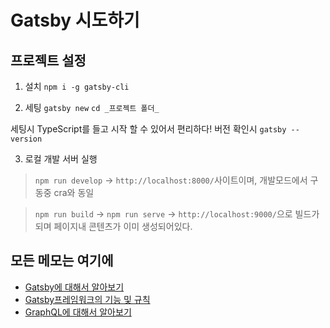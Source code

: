 # Gatsby 시도하기

## 프로젝트 설정

1. 설치
   `npm i -g gatsby-cli`

2. 세팅
   `gatsby new`
   `cd _프로젝트 폴더_`

세팅시 TypeScript를 들고 시작 할 수 있어서 편리하다!
버전 확인시 `gatsby --version`

3. 로컬 개발 서버 실행

> `npm run develop` ->
> `http://localhost:8000/`사이트이며, 개발모드에서 구동중
> cra와 동일

> `npm run build` -> `npm run serve` ->
> `http://localhost:9000/`으로 빌드가 되며 페이지내 콘텐츠가 이미 생성되어있다.

## 모든 메모는 여기에

- [Gatsby에 대해서 알아보기](./memos/0.Gatsby.md)
- [Gatsby프레임워크의 기능 및 규칙](./memos/1.Framwork.md)
- [GraphQL에 대해서 알아보기](./memos/2.GraphQL.md)
